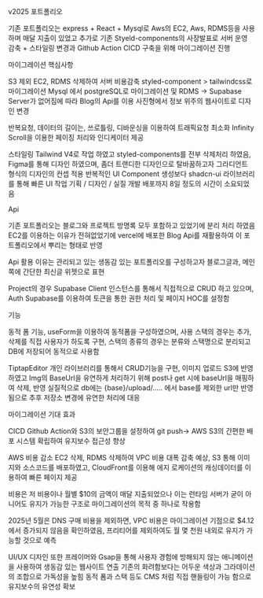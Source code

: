 



v2025 포트폴리오

기존 포트폴리오는 express + React + Mysql로 
Aws의 EC2, Aws, RDMS등을 사용하며 매달 지출이 있었고 추가로
기존 Styeld-components의 사장발표로 서버 운영 감축 + 스타일링 변경과
Github Action CICD 구축을 위해 마이그레이션 진행







마이그레이션 핵심사항

S3 제외 EC2, RDMS 삭제하여 서버 비용감축
styled-component > tailwindcss로 마이그레이션
Mysql 에서 postgreSQL로 마이그레이션 및 RDMS → Supabase
Server가 없어짐에 따라 Blog의 Api를 이용
사진형에서 정보 위주의 웹사이트로 디자인 변경

반복요청, 데이터의 길이는, 쓰로틀링, 디바운싱을 이용하여 트래픽요청 최소화 
Infinity Scroll을 이용한 페이징 처리와 인디케이터 제공







스타일링
Tailwind V4로 작업 하였고 styled-components를 전부 삭제처리 하였음,
Figma를 통해 디자인 하였으며, 좀더 트랜디한 디자인으로 탈바꿈하고자 그라디언트 형식의 디자인의 컨셉 적용
반복적인 UI Component 생성보다 shadcn-ui 라이브러리를 통해 빠른 UI 작업
기획 / 디자인 / 실질 개발 배포까지 8일 정도의 시간이 소요되었음



Api

기존 포트폴리오는 블로그와 프로젝트 방명록 모두 포함하고 있었기에 분리 처리 하였음
EC2를 이용하는 이유가 전혀없었기에 vercel에 배포한 Blog Api를 재활용하여
이 포트폴리오에서 뿌리는 형태로 반영

Api 활용 이유는 관리되고 있는 생동감 있는 포트폴리오를 구성하고자 블로그글과, 
메인쪽에 간단한 최신글 위젯으로 표현

Project의 경우 Supabase Client 인스턴스를 통해서 직접적으로 CRUD 하고 있으며,
Auth Supabase를 이용하여 토큰을 통한 권한 처리 및 페이지 HOC를 설정함




기능

동적 폼 기능, useForm을 이용하여 동적폼을 구성하였으며,
사용 스택의 경우는 추가, 삭제를 직접 사용자가 하도록 구현,
스택의 종류의 경우는 분류와 스택명으로 분리되고 DB에 저장되어 동적으로 사용함




TiptapEditor
개인 라이브러리를 통해서 CRUD기능을 구현,
이미지 업로드 S3에 반영하였고 Img의 BaseUrl을 유연하게 처리하기 위해
post나 get 시에 baseUrl을 매핑하여 삭제, 반영
실질적으로 db에는 {base}/upload/….. 에서 base를 제외한 url만 반영 됨으로
추후 저장소 변경에 유연한 처리에 대응


마이그레이션 기대 효과

CICD
Github Action와 S3의 보안그룹을 설정하여
git push→ AWS S3의 간편한 배포 시스템 확립하여 유지보수 접근성 향상




AWS 비용 감소
EC2 삭제, RDMS 삭제하여 VPC 비용 대폭 감축 예상,
S3 통해 이미지와 소스코드를 배포하였고,
CloudFront를 이용해 에지 로케이션의 캐싱데이터를 이용하여 빠른 페이지 제공


비용은 저 비용이나 월별 $10의 금액이 매달 지출되었으나 이는 런타임 서버가 굳이 아니어도 유지가 가능한 구조로
마이그레이션의 목적 중 하나로 작용함


2025년 5월은 DNS 구매 비용을 제외하면, VPC 비용은 마이그레이션 기점으로
$4.12에서 증가되지 않음을 확인하였음, 프리티어를 제외하여도 월 몇 천원 내외로 유지가 가능할 것으로 예측





UI/UX
디자인 또한 프레이머와 Gsap을 통해 사용자 경험에 방해되지 않는 애니메이션을 사용하여 생동감 있는 웹사이트 연출
기존의 화려함보다는 어두운 색상과 그라데이션의 조합으로 가독성을 높힘
동적 폼과 스택 등도 CMS 처럼 직접 핸들링이 가능 함으로 유지보수의 유연성 확보



